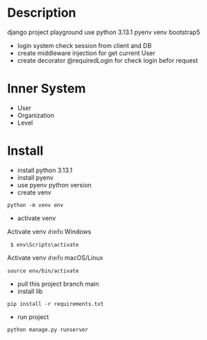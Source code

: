 # Description

django project playground use python 3.13.1 pyenv venv bootstrap5

- login system check session from client and DB
- create middleware injection for get current User
- create decorator @requiredLogin for check login befor request

# Inner System

- User
- Organization
- Level

# Install

- install python 3.13.1
- install pyenv
- use pyenv python version
- create venv

```
python -m venv env
```

- activate venv

Activate venv สำหรับ Windows

```
 $ env\Scripts\activate
```

Activate venv สำหรับ macOS/Linux

```
source env/bin/activate
```

- pull this project branch main
- install lib

```
pip install -r requirements.txt
```

- run project

```
python manage.py runserver
```
